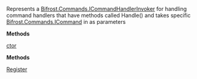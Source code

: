 Represents a [Bifrost.Commands.ICommandHandlerInvoker](Bifrost.Commands.ICommandHandlerInvoker) for handling
            command handlers that have methods called Handle() and takes specific [Bifrost.Commands.ICommand](Bifrost.Commands.ICommand) in as parameters

**Methods**

[ctor](Bifrost.Commands.CommandHandlerInvoker.ctor)


**Methods**

[Register](Bifrost.Commands.CommandHandlerInvoker.Register)
